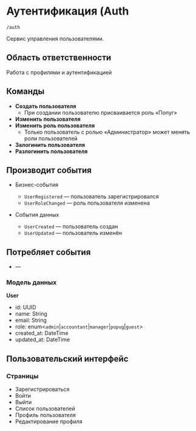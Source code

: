 # Аутентификация (Auth

`/auth`

Сервис управления пользователями.

## Область ответственности

Работа с профилями и аутентификацией

## Команды

- **Создать пользователя**
  - При создании пользователю присваивается роль «Попуг»
- **Изменить пользователя**
- **Изменить роль пользователя**
  - Только пользователь с ролью «Администратор» может менять роли пользователей
- **Залогинить пользователя**
- **Разлогинить пользователя**


## Производит события

- Бизнес-события
  - `UserRegistered` — пользователь зарегистрировался
  - `UserRoleChanged` — роль пользователя изменена

- События данных
  - `UserCreated` — пользователь создан
  - `UserUpdated` — пользователь изменён

## Потребляет события
  - —

### Модель данных

**User**

- id: UUID
- name: String
- email: String
- role: enum\<`admin`|`accountant`|`manager`|`popug`|`guest`>
- created\_at: DateTime
- updated\_at: DateTime

## Пользовательский интерфейс

### Страницы

- Зарегистрироваться
- Войти
- Выйти
- Список пользователей
- Профиль пользователя
- Редактирование профиля